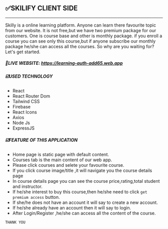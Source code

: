 ## ✅SKILIFY CLIENT SIDE

---

Skilly is a online learning platform. Anyone can learn there favourite topic from our website. It is not free,but we have two premium package for our customers. One is course base and other is monthly package. if you enroll a course you can see only this course,but if anyone subscribe our monthly package he/she can access all the courses. So why are you waiting for? Let's get started.

##### 🔗LIVE WEBSITE: https://learning-auth-add65.web.app

##### ☑️USED TECHNOLOGY

- React
- React Router Dom
- Tailwind CSS
- Firebase
- React Icons
- Axios
- Node Js
- ExpressJS

##### ☑️FEATURE OF THIS APPLICATION

- Home page is static page with default content.
- Courses tab is the main content of our web app.
- Please click courses and selete your favourite course.
- If you click course image/title ,it will navigate you the course details page
- In course details page you can see the course price,rating,total student and instructor.
- If he/she interest to buy this course,then he/she need to click `get premium access` button.
- If she/he does not have an account it will say to create a new account.
- If he/she already have an account then it will say to login.
- After Login/Register ,he/she can access all the content of the course.

`THANK YOU`
